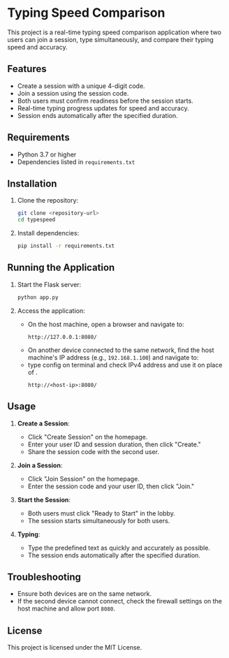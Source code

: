 # Typing Speed Comparison

This project is a real-time typing speed comparison application where two users can join a session, type simultaneously, and compare their typing speed and accuracy.

## Features
- Create a session with a unique 4-digit code.
- Join a session using the session code.
- Both users must confirm readiness before the session starts.
- Real-time typing progress updates for speed and accuracy.
- Session ends automatically after the specified duration.

## Requirements
- Python 3.7 or higher
- Dependencies listed in `requirements.txt`

## Installation
1. Clone the repository:
   ```bash
   git clone <repository-url>
   cd typespeed
   ```

2. Install dependencies:
   ```bash
   pip install -r requirements.txt
   ```

## Running the Application
1. Start the Flask server:
   ```bash
   python app.py
   ```

2. Access the application:
   - On the host machine, open a browser and navigate to:
     ```
     http://127.0.0.1:8080/
     ```
   - On another device connected to the same network, find the host machine's IP address (e.g., `192.168.1.100`) and navigate to:
   - type config on terminal and check IPv4 address and use it on place of <host-ip>.
     ```
     http://<host-ip>:8080/
     ```

## Usage
1. **Create a Session**:
   - Click "Create Session" on the homepage.
   - Enter your user ID and session duration, then click "Create."
   - Share the session code with the second user.

2. **Join a Session**:
   - Click "Join Session" on the homepage.
   - Enter the session code and your user ID, then click "Join."

3. **Start the Session**:
   - Both users must click "Ready to Start" in the lobby.
   - The session starts simultaneously for both users.

4. **Typing**:
   - Type the predefined text as quickly and accurately as possible.
   - The session ends automatically after the specified duration.

## Troubleshooting
- Ensure both devices are on the same network.
- If the second device cannot connect, check the firewall settings on the host machine and allow port `8080`.

## License
This project is licensed under the MIT License.
